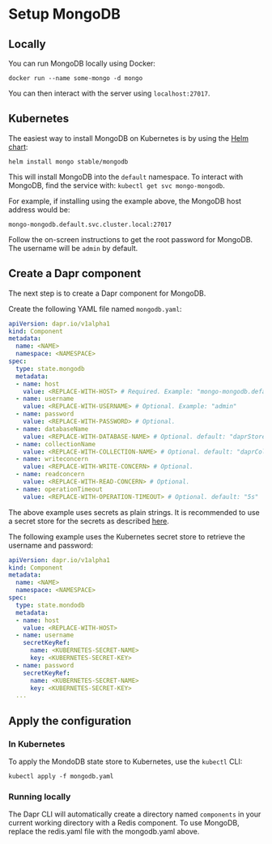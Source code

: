 # Setup MongoDB 

## Locally

You can run MongoDB locally using Docker:

```
docker run --name some-mongo -d mongo
```

You can then interact with the server using `localhost:27017`.

## Kubernetes

The easiest way to install MongoDB on Kubernetes is by using the [Helm chart](https://github.com/helm/charts/tree/master/stable/mongodb):

```
helm install mongo stable/mongodb
```

This will install MongoDB into the `default` namespace.
To interact with MongoDB, find the service with: `kubectl get svc mongo-mongodb`.

For example, if installing using the example above, the MongoDB host address would be:

`mongo-mongodb.default.svc.cluster.local:27017`


Follow the on-screen instructions to get the root password for MongoDB.
The username will be `admin` by default.

## Create a Dapr component

The next step is to create a Dapr component for MongoDB.

Create the following YAML file named `mongodb.yaml`:

```yaml
apiVersion: dapr.io/v1alpha1
kind: Component
metadata:
  name: <NAME>
  namespace: <NAMESPACE>
spec:
  type: state.mongodb
  metadata:
  - name: host
    value: <REPLACE-WITH-HOST> # Required. Example: "mongo-mongodb.default.svc.cluster.local:27017"
  - name: username
    value: <REPLACE-WITH-USERNAME> # Optional. Example: "admin"
  - name: password
    value: <REPLACE-WITH-PASSWORD> # Optional.
  - name: databaseName
    value: <REPLACE-WITH-DATABASE-NAME> # Optional. default: "daprStore"
  - name: collectionName
    value: <REPLACE-WITH-COLLECTION-NAME> # Optional. default: "daprCollection"
  - name: writeconcern
    value: <REPLACE-WITH-WRITE-CONCERN> # Optional.
  - name: readconcern
    value: <REPLACE-WITH-READ-CONCERN> # Optional.
  - name: operationTimeout
    value: <REPLACE-WITH-OPERATION-TIMEOUT> # Optional. default: "5s"
```

The above example uses secrets as plain strings. It is recommended to use a secret store for the secrets as described [here](../../concepts/secrets/README.md).

The following example uses the Kubernetes secret store to retrieve the username and password:

```yaml
apiVersion: dapr.io/v1alpha1
kind: Component
metadata:
  name: <NAME>
  namespace: <NAMESPACE>
spec:
  type: state.mondodb
  metadata:
  - name: host
    value: <REPLACE-WITH-HOST>
  - name: username
    secretKeyRef:
      name: <KUBERNETES-SECRET-NAME>
      key: <KUBERNETES-SECRET-KEY>
  - name: password
    secretKeyRef:
      name: <KUBERNETES-SECRET-NAME>
      key: <KUBERNETES-SECRET-KEY>
  ...
``` 


## Apply the configuration

### In Kubernetes

To apply the MondoDB state store to Kubernetes, use the `kubectl` CLI:

```
kubectl apply -f mongodb.yaml
```

### Running locally

The Dapr CLI will automatically create a directory named `components` in your current working directory with a Redis component.
To use MongoDB, replace the redis.yaml file with the mongodb.yaml above.
